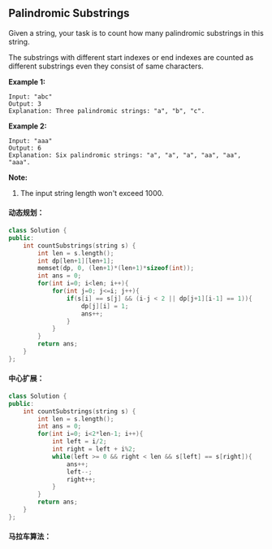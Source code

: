 ## Palindromic Substrings

Given a string, your task is to count how many palindromic substrings in this string.

The substrings with different start indexes or end indexes are counted as different substrings even they consist of same characters.

**Example 1:**

```
Input: "abc"
Output: 3
Explanation: Three palindromic strings: "a", "b", "c".
```

**Example 2:**

```
Input: "aaa"
Output: 6
Explanation: Six palindromic strings: "a", "a", "a", "aa", "aa", "aaa".
```

**Note:**

1. The input string length won't exceed 1000.

#### 动态规划：

```c++
class Solution {
public:
    int countSubstrings(string s) {
        int len = s.length();
        int dp[len+1][len+1];
        memset(dp, 0, (len+1)*(len+1)*sizeof(int));
        int ans = 0;
        for(int i=0; i<len; i++){
            for(int j=0; j<=i; j++){
                if(s[i] == s[j] && (i-j < 2 || dp[j+1][i-1] == 1)){
                    dp[j][i] = 1;
                    ans++;
                }
            }
        }
        return ans;
    }
};
```

#### 中心扩展：

```c++
class Solution {
public:
    int countSubstrings(string s) {
        int len = s.length();
        int ans = 0;
        for(int i=0; i<2*len-1; i++){
            int left = i/2;
            int right = left + i%2;
            while(left >= 0 && right < len && s[left] == s[right]){
                ans++;
                left--;
                right++;
            }
        }
        return ans;
    }
};
```

#### 马拉车算法：